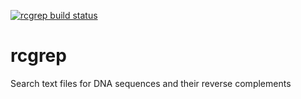 [![rcgrep build status](https://img.shields.io/travis/dib-lab/rcgrep.svg)](https://travis-ci.org/dib-lab/rcgrep)

# rcgrep

Search text files for DNA sequences and their reverse complements
